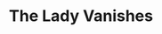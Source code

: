 ---
layout: film

excerpt: Travelers on a trans-European train are delayed for a night due to bad weather in a small fictional country called Mandrika. The passengers cram into the small village hotel where socialite Iris Henderson meets an old governess called Miss Froy. Shortly after the journey restarts, Miss Froy disappears.
title: The Lady Vanishes
runtime: 96
genre: 
- Mystery
- Thriller 
silent: no
decade: 1930s
recommended: yes
editors-rating: 4.5
image:  /feature-images/The-Lady-Vanishes-1938.jpg
video: https://www.youtube.com/embed/KVqrse8wXAU?rel=0&amp;controls=0&amp;showinfo=0
synopsis: Travelers on a trans-European train are delayed for a night due to bad weather in a small fictional country called Mandrika. The passengers cram into the small village hotel where socialite Iris Henderson meets an old governess called Miss Froy. Shortly after the journey restarts, Miss Froy disappears.
director:  Alfred Hitchcock
year: 1938
country: UK
cast: 
- Margaret Lockwood
- Michael Redgrave
- Paul Lukas
imdb: http://www.imdb.com/title/tt0030341/?ref_=nv_sr_1

--- 